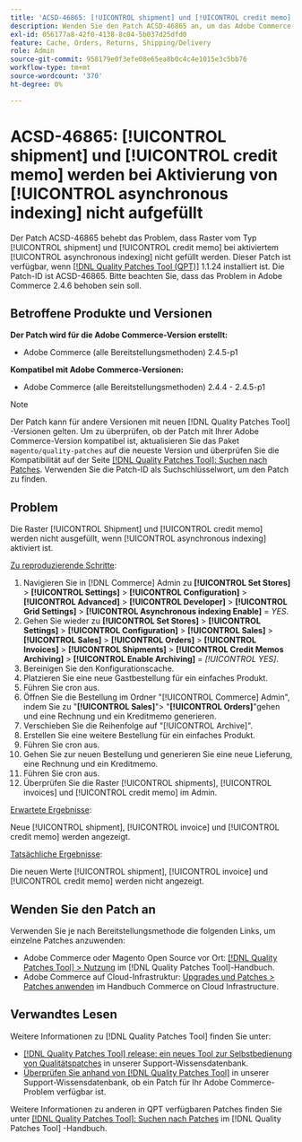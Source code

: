 ```yaml
---
title: 'ACSD-46865: [!UICONTROL shipment] und [!UICONTROL credit memo] werden bei Aktivierung von [!UICONTROL asynchronous indexing] nicht aufgefüllt'
description: Wenden Sie den Patch ACSD-46865 an, um das Adobe Commerce-Problem zu beheben, bei dem bei aktiviertem [!UICONTROL asynchronous indexing] keine Raster von [!UICONTROL shipment] und [!UICONTROL credit memo] gefüllt werden.
exl-id: 056177a8-42f0-4138-8c04-5b037d25dfd0
feature: Cache, Orders, Returns, Shipping/Delivery
role: Admin
source-git-commit: 958179e0f3efe08e65ea8b0c4c4e1015e3c5bb76
workflow-type: tm+mt
source-wordcount: '370'
ht-degree: 0%

---
```


# ACSD-46865: [!UICONTROL shipment] und [!UICONTROL credit memo] werden bei Aktivierung von [!UICONTROL asynchronous indexing] nicht aufgefüllt

Der Patch ACSD-46865 behebt das Problem, dass Raster vom Typ [!UICONTROL shipment] und [!UICONTROL credit memo] bei aktiviertem [!UICONTROL asynchronous indexing] nicht gefüllt werden. Dieser Patch ist verfügbar, wenn [[!DNL Quality Patches Tool (QPT)]](/help/announcements/adobe-commerce-announcements/magento-quality-patches-released-new-tool-to-self-serve-quality-patches.md) 1.1.24 installiert ist. Die Patch-ID ist ACSD-46865. Bitte beachten Sie, dass das Problem in Adobe Commerce 2.4.6 behoben sein soll.

## Betroffene Produkte und Versionen

**Der Patch wird für die Adobe Commerce-Version erstellt:**

* Adobe Commerce (alle Bereitstellungsmethoden) 2.4.5-p1

**Kompatibel mit Adobe Commerce-Versionen:**

* Adobe Commerce (alle Bereitstellungsmethoden) 2.4.4 - 2.4.5-p1

>[!NOTE]
>
>Der Patch kann für andere Versionen mit neuen [!DNL Quality Patches Tool] -Versionen gelten. Um zu überprüfen, ob der Patch mit Ihrer Adobe Commerce-Version kompatibel ist, aktualisieren Sie das Paket `magento/quality-patches` auf die neueste Version und überprüfen Sie die Kompatibilität auf der Seite [[!DNL Quality Patches Tool]: Suchen nach Patches](https://experienceleague.adobe.com/tools/commerce-quality-patches/index.html). Verwenden Sie die Patch-ID als Suchschlüsselwort, um den Patch zu finden.

## Problem

Die Raster [!UICONTROL Shipment] und [!UICONTROL credit memo] werden nicht ausgefüllt, wenn [!UICONTROL asynchronous indexing] aktiviert ist.

<u>Zu reproduzierende Schritte</u>:

1. Navigieren Sie in [!DNL Commerce] Admin zu **[!UICONTROL Set Stores]** > **[!UICONTROL Settings]** > **[!UICONTROL Configuration]** > **[!UICONTROL Advanced]** > **[!UICONTROL Developer]** > **[!UICONTROL Grid Settings]** > **[!UICONTROL Asynchronous indexing Enable]** = *YES*.
2. Gehen Sie wieder zu **[!UICONTROL Set Stores]** > **[!UICONTROL Settings]** > **[!UICONTROL Configuration]** > **[!UICONTROL Sales]** > **[!UICONTROL Sales]** > **[!UICONTROL Orders]** > **[!UICONTROL Invoices]** > **[!UICONTROL Shipments]** > **[!UICONTROL Credit Memos Archiving]** > **[!UICONTROL Enable Archiving]** = *[!UICONTROL YES]*.
3. Bereinigen Sie den Konfigurationscache.
4. Platzieren Sie eine neue Gastbestellung für ein einfaches Produkt.
5. Führen Sie cron aus.
6. Öffnen Sie die Bestellung im Ordner &quot;[!UICONTROL Commerce] Admin&quot;, indem Sie zu &quot;**[!UICONTROL Sales]**&quot;> &quot;**[!UICONTROL Orders]**&quot;gehen und eine Rechnung und ein Kreditmemo generieren.
7. Verschieben Sie die Reihenfolge auf &quot;[!UICONTROL Archive]&quot;.
8. Erstellen Sie eine weitere Bestellung für ein einfaches Produkt.
9. Führen Sie cron aus.
10. Gehen Sie zur neuen Bestellung und generieren Sie eine neue Lieferung, eine Rechnung und ein Kreditmemo.
11. Führen Sie cron aus.
12. Überprüfen Sie die Raster [!UICONTROL shipments], [!UICONTROL invoices] und [!UICONTROL credit memo] im Admin.

<u>Erwartete Ergebnisse</u>:

Neue [!UICONTROL shipment], [!UICONTROL invoice] und [!UICONTROL credit memo] werden angezeigt.

<u>Tatsächliche Ergebnisse</u>:

Die neuen Werte [!UICONTROL shipment], [!UICONTROL invoice] und [!UICONTROL credit memo] werden nicht angezeigt.

## Wenden Sie den Patch an

Verwenden Sie je nach Bereitstellungsmethode die folgenden Links, um einzelne Patches anzuwenden:

* Adobe Commerce oder Magento Open Source vor Ort: [[!DNL Quality Patches Tool] > Nutzung](https://experienceleague.adobe.com/docs/commerce-operations/tools/quality-patches-tool/usage.html) im [!DNL Quality Patches Tool]-Handbuch.
* Adobe Commerce auf Cloud-Infrastruktur: [Upgrades und Patches > Patches anwenden](https://experienceleague.adobe.com/docs/commerce-cloud-service/user-guide/develop/upgrade/apply-patches.html) im Handbuch Commerce on Cloud Infrastructure.

## Verwandtes Lesen

Weitere Informationen zu [!DNL Quality Patches Tool] finden Sie unter:

* [[!DNL Quality Patches Tool] release: ein neues Tool zur Selbstbedienung von Qualitätspatches](/help/announcements/adobe-commerce-announcements/magento-quality-patches-released-new-tool-to-self-serve-quality-patches.md) in unserer Support-Wissensdatenbank.
* [Überprüfen Sie anhand von  [!DNL Quality Patches Tool]](/help/support-tools/patches-available-in-qpt-tool/check-patch-for-magento-issue-with-magento-quality-patches.md) in unserer Support-Wissensdatenbank, ob ein Patch für Ihr Adobe Commerce-Problem verfügbar ist.

Weitere Informationen zu anderen in QPT verfügbaren Patches finden Sie unter [[!DNL Quality Patches Tool]: Suchen nach Patches](https://experienceleague.adobe.com/tools/commerce-quality-patches/index.html) im [!DNL Quality Patches Tool] -Handbuch.
